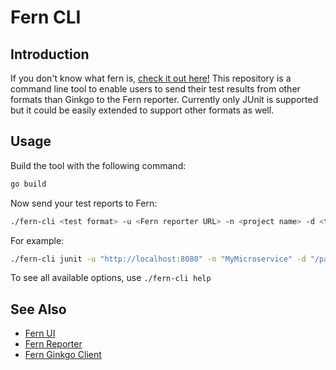 # Fern CLI
## Introduction

If you don't know what fern is, [check it out here!](https://github.com/Guidewire/fern-reporter) This repository is a command line tool to enable users to send their test results from other formats than Ginkgo to the Fern reporter. Currently only JUnit is supported but it could be easily extended to support other formats as well.

## Usage
Build the tool with the following command:
```bash
go build
```
Now send your test reports to Fern:
```bash
./fern-cli <test format> -u <Fern reporter URL> -n <project name> -d <test report dir>
```
For example:
```bash
./fern-cli junit -u "http://localhost:8080" -n "MyMicroservice" -d "/path/to/tests"
```

To see all available options, use `./fern-cli help`

## See Also
* [Fern UI](https://github.com/Guidewire/fern-ui)
* [Fern Reporter](https://github.com/Guidewire/fern-reporter)
* [Fern Ginkgo Client](https://github.com/guidewire-oss/fern-ginkgo-client)